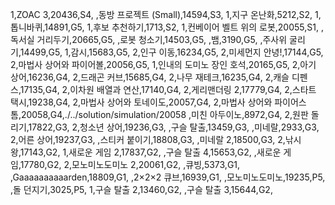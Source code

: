 1,ZOAC 3,20436,S4,
,동방 프로젝트 (Small),14594,S3,
1,지구 온난화,5212,S2,
1,톱니바퀴,14891,G5,
1,후보 추천하기,1713,S2,
1,컨베이어 벨트 위의 로봇,20055,S1,
,독서실 거리두기,20665,G5,
,로봇 청소기,14503,G5,
,뱀,3190,G5,
,주사위 굴리기,14499,G5,
1,감시,15683,G5,
2,인구 이동,16234,G5,
2,미세먼지 안녕!,17144,G5,
2,마법사 상어와 파이어볼,20056,G5,
1,인내의 도미노 장인 호석,20165,G5,
2,아기 상어,16236,G4,
2,드래곤 커브,15685,G4,
2,나무 재테크,16235,G4,
2,캐슬 디펜스,17135,G4,
2,이차원 배열과 연산,17140,G4,
2,게리맨더링 2,17779,G4,
2,스타트 택시,19238,G4,
2,마법사 상어와 토네이도,20057,G4,
2,마법사 상어와 파이어스톰,20058,G4,./../solution/simulation/20058
,미친 아두이노,8972,G4,
2,원판 돌리기,17822,G3,
2,청소년 상어,19236,G3,
,구슬 탈출,13459,G3,
,미네랄,2933,G3,
2,어른 상어,19237,G3,
,스티커 붙이기,18808,G3,
,미네랄 2,18500,G3,
2,낚시왕,17143,G2,
1,새로운 게임 2,17837,G2,
,구슬 탈출 4,15653,G2,
,새로운 게임,17780,G2,
2,모노미노도미노 2,20061,G2,
,큐빙,5373,G1,
,Gaaaaaaaaaarden,18809,G1,
,2×2×2 큐브,16939,G1,
,모노미노도미노,19235,P5,
,돌 던지기,3025,P5,
1,구슬 탈출 2,13460,G2,
,구슬 탈출 3,15644,G2,
